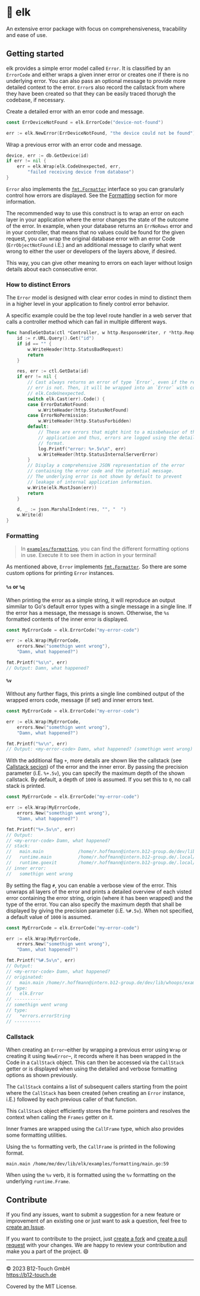 # 🦌 elk

An extensive error package with focus on comprehensiveness, tracability and ease of use.

## Getting started

elk provides a simple error model called `Error`. It is classified by an `ErrorCode` and either wraps a given inner error or creates one if there is no underlying error. You can also pass an optional message to provide more detailed context to the error. `Error`s also record the callstack from where they have been created so that they can be easily traced thorugh the codebase, if necessary.

Create a detailed error with an error code and message.
```go
const ErrDeviceNotFound = elk.ErrorCode("device-not-found")

err := elk.NewError(ErrDeviceNotFound, "the device could not be found")
```

Wrap a previous error with an error code and message.
```go
device, err := db.GetDevice(id)
if err != nil {
    err = elk.Wrap(elk.CodeUnexpected, err,
        "failed receiving device from database")
}
```

`Error` also implements the [`fmt.Formatter`](https://pkg.go.dev/fmt#Formatter) interface so you can granularly control how errors are displayed. See the [Formatting](#formatting) section for more information.

The recommended way to use this construct is to wrap an error on each layer in your application where the error changes the state of the outcome of the error. In example, when your database returns an `ErrNoRows` error and in your controller, that means that no values could be found for the given request, you can wrap the original database error with an error Code (`ErrObjectNotFound` i.E.) and an additional message to clarify what went wrong to either the user or developers of the layers above, if desired.

This way, you can give other meaning to errors on each layer without losign details about each consecutive error.

### How to distinct Errors

The `Error` model is designed with clear error codes in mind to distinct them in a higher level in your application to finely control error behavior.

A specific example could be the top level route handler in a web server that calls a controller method which can fail in multiple different ways.

```go
func handleGetData(ctl *Controller, w http.ResponseWriter, r *http.Request) {
    id := r.URL.Query().Get("id")
    if id == "" {
        w.WriteHeader(http.StatusBadRequest)
        return
    }

    res, err := ctl.GetData(id)
    if err != nil {
        // Cast always returns an error of type `Error`, even if the returned
        // err is not. Then, it will be wrapped into an `Error` with code
        // elk.CodeUnexpected.
        switch elk.Cast(err).Code() {
        case ErrorDataNotFound:
            w.WriteHeader(http.StatusNotFound)
        case ErrorNoPermission:
            w.WriteHeader(http.StatusForbidden)
        default:
            // These are errors that might hint to a missbehavior of the 
            // application and thus, errors are logged using the detailed
            // format.
            log.Printf("error: %+.5v\n", err)
            w.WriteHeader(http.StatusInternalServerError)
        }
        // Display a comprehensive JSON representation of the error
        // containing the error code and the potential message.
        // The underlying error is not shown by default to prevent
        // leakage of internal application information.
        w.Write(elk.MustJson(err))
        return
    }

    d, _ := json.MarshalIndent(res, "", "  ")
    w.Write(d)
}
```

### Formatting

> In [`examples/formatting`](examples/formatting), you can find the different formatting options in use. Execute it to see them in action in your terminal!

As mentioned above, `Error` implements [`fmt.Formatter`](https://pkg.go.dev/fmt#Formatter). So there are some custom options for printing `Error` instances.

#### `%s` or `%q`

When printing the error as a simple string, it will reproduce an output simmilar to Go's default error types with a single message in a single line. If the error has a message, the message is snown. Otherwise, the `%s` formatted contents of the inner error is displayed.

```go
const MyErrorCode = elk.ErrorCode("my-error-code")

err := elk.Wrap(MyErrorCode,
    errors.New("somethign went wrong"),
    "Damn, what happened?")

fmt.Printf("%s\n", err)
// Output: Damn, what happened?
```

#### `%v`

Without any further flags, this prints a single line combined output of the wrapped errors code, message (if set) and inner errors text.

```go
const MyErrorCode = elk.ErrorCode("my-error-code")

err := elk.Wrap(MyErrorCode,
    errors.New("somethign went wrong"),
    "Damn, what happened?")

fmt.Printf("%v\n", err)
// Output: <my-error-code> Damn, what happened? (somethign went wrong)
```

With the additional flag `+`, more details are shown like the callstack (see [Callstack secion](#callstack)) of the error and the inner error. By passing the precision parameter (i.E. `%+.5v`), you can specify the maximum depth of the shown callstack. By default, a depth of `1000` is assumed. If you set this to `0`, no call stack is printed.

```go
const MyErrorCode = elk.ErrorCode("my-error-code")

err := elk.Wrap(MyErrorCode,
    errors.New("somethign went wrong"),
    "Damn, what happened?")

fmt.Printf("%+.5v\n", err)
// Output:
// <my-error-code> Damn, what happened?
// stack:
//   main.main             /home/r.hoffmann@intern.b12-group.de/dev/lib/whoops/examples/formatting/main.go:50
//   runtime.main          /home/r.hoffmann@intern.b12-group.de/.local/goup/current/go/src/runtime/proc.go:250
//   runtime.goexit        /home/r.hoffmann@intern.b12-group.de/.local/goup/current/go/src/runtime/asm_amd64.s:1598
// inner error:
//   somethign went wrong
```

By setting the flag `#`, you can enable a verbose view of the error. This unwraps all layers of the error and prints a detailed overview of each visted error containing the error string, origin (where it has been wrapped) and the type of the error. You can also specify the maximum depth that shall be displayed by giving the precision parameter (i.E. `%#.5v`). When not specified, a default value of `1000` is assumed.

```go
const MyErrorCode = elk.ErrorCode("my-error-code")

err := elk.Wrap(MyErrorCode,
    errors.New("somethign went wrong"),
    "Damn, what happened?")

fmt.Printf("%#.5v\n", err)
// Output:
// <my-error-code> Damn, what happened?
// originated:
//   main.main /home/r.hoffmann@intern.b12-group.de/dev/lib/whoops/examples/formatting/main.go:59
// type:
//   elk.Error
// ----------
// somethign went wrong
// type:
//   *errors.errorString
// ----------
```

### Callstack

When creating an `Error`–either by wrapping a previous error using `Wrap` or creating it using `NewError`–, it records where it has been wrapped in the Code in a `CallStack` object. This can then be accessed via the `CallStack` getter or is displayed when using the detailed and verbose formatting options as shown previously.

The `CallStack` contains a list of subsequent callers starting from the point where the `CallStack` has been created (when creating an `Error` instance, i.E.) followed by each previous caller of that function.

This `CallStack` object efficiently stores the frame pointers and resolves the context when calling the `Frames` getter on it.

Inner frames are wrapped using the `CallFrame` type, which also provides some formatting utilities.

Using the `%s` formatting verb, the `CallFrame` is printed in the following format.
```
main.main /home/me/dev/lib/elk/examples/formatting/main.go:59
```

When using the `%v` verb, it is formatted using the `%v` formatting on the underlying `runtime.Frame`.

## Contribute

If you find any issues, want to submit a suggestion for a new feature or improvement of an existing one or just want to ask a question, feel free to [create an Issue](https://github.com/studio-b12/elk/issues/new).

If you want to contribute to the project, just [create a fork](https://github.com/studio-b12/elk/fork) and [create a pull request](https://docs.github.com/en/pull-requests/collaborating-with-pull-requests/proposing-changes-to-your-work-with-pull-requests/creating-a-pull-request) with your changes. We are happy to review your contribution and make you a part of the project. 😄

---

© 2023 B12-Touch GmbH  
https://b12-touch.de

Covered by the MIT License.
